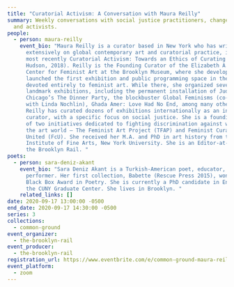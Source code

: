 ```yaml
---
title: "Curatorial Activism: A Conversation with Maura Reilly"
summary: Weekly conversations with social justice practitioners, changemakers,
  and activists.
people:
  - person: maura-reilly
    event_bio: "Maura Reilly is a curator based in New York who has written
      extensively on global contemporary art and curatorial practice, including,
      most recently Curatorial Activism: Towards an Ethics of Curating (Thames &
      Hudson, 2018). Reilly is the Founding Curator of the Elizabeth A. Sackler
      Center for Feminist Art at the Brooklyn Museum, where she developed and
      launched the first exhibition and public programming space in the USA
      devoted entirely to feminist art. While there, she organized several
      landmark exhibitions, including the permanent installation of Judy
      Chicago’s The Dinner Party, the blockbuster Global Feminisms (co-curated
      with Linda Nochlin), Ghada Amer: Love Had No End, among many others.
      Reilly has curated dozens of exhibitions internationally as an independent
      curator, with a specific focus on social justice. She is a founding member
      of two initiatives dedicated to fighting discrimination against women in
      the art world – The Feminist Art Project (TFAP) and Feminist Curators
      United (FcU). She received her M.A. and PhD in art history from the
      Institute of Fine Arts, New York University. She is an Editor-at-large for
      the Brooklyn Rail. "
poets:
  - person: sara-deniz-akant
    event_bio: "Sara Deniz Akant is a Turkish-American poet, educator, and
      performer. Her first collection, Babette (Rescue Press 2015), won the
      Black Box Award in Poetry. She is currently a PhD candidate in English at
      the CUNY Graduate Center. She lives in Brooklyn. "
    related_links: []
date: 2020-09-17 13:00:00 -0500
end_date: 2020-09-17 14:30:00 -0500
series: 3
collections:
  - common-ground
event_organizer:
  - the-brooklyn-rail
event_producer:
  - the-brooklyn-rail
registration_url: https://www.eventbrite.com/e/common-ground-maura-reilly-tickets-120606141215
event_platform:
  - zoom
---
```

